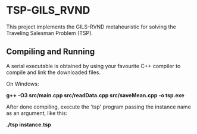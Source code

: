 # TSP-GILS_RVND
This project implements the GILS-RVND metaheuristic for solving the Traveling Salesman Problem (TSP).

Compiling and Running
----------------------
A serial executable is obtained by using your favourite C++ compiler to compile and link the downloaded files.

On Windows:

**g++ -O3 src/main.cpp src/readData.cpp src/saveMean.cpp -o tsp.exe**

After done compiling, execute the 'tsp' program passing the instance name as an argument, like this:

**./tsp instance.tsp**
